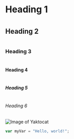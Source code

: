 # <h1> Heading 1 </h1>
# <h2> Heading 2 </h2>
# <h3> Heading 3 </h3>
# <h4> Heading 4 </h4>
# <h5> Heading 5 </h5>
# <h6> Heading 6 </h6>
![Image of Yaktocat](https://octodex.github.com/images/yaktocat.png)
``` javascript
var myVar = "Hello, world!";
```
